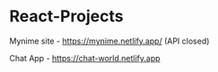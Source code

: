 # React-Projects
Mynime site - https://mynime.netlify.app/  (API  closed)

Chat App - https://chat-world.netlify.app
